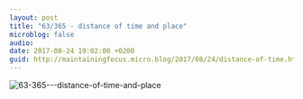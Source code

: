 ```yaml
---
layout: post
title: "63/365 - distance of time and place"
microblog: false
audio: 
date: 2017-08-24 19:02:00 +0200
guid: http://maintainingfocus.micro.blog/2017/08/24/distance-of-time.html
---
```

<div class="kg-card-markdown"><p><img src="/wp-content/uploads/2018/04/63-365---distance-of-time-and-place-1024x1024.jpg" alt="63-365---distance-of-time-and-place"></p>
</div>
